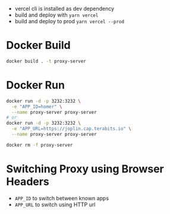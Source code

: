 * vercel cli is installed as dev dependency
* build and deploy with `yarn vercel`
* build and deploy to prod `yarn vercel --prod`

# Docker Build
```sh
docker build . -t proxy-server
```

# Docker Run
```sh
docker run -d -p 3232:3232 \
  -e "APP_ID=homer" \
  --name proxy-server proxy-server
# or
docker run -d -p 3232:3232 \
  -e "APP_URL=https://joplin.cap.terabits.io" \
  --name proxy-server proxy-server

docker rm -f proxy-server
```

# Switching Proxy using Browser Headers
* `APP_ID` to switch between known apps
* `APP_URL` to switch using HTTP url